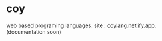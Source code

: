 # coy
web based programing languages.
site : [coylang.netlify.app](https://coylang.netlify.app/).
(documentation soon)
